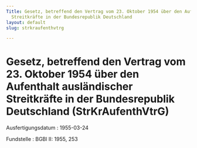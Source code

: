 ```yaml
---
Title: Gesetz, betreffend den Vertrag vom 23. Oktober 1954 über den Aufenthalt ausländischer
  Streitkräfte in der Bundesrepublik Deutschland
layout: default
slug: strkraufenthvtrg

---
```


# Gesetz, betreffend den Vertrag vom 23. Oktober 1954 über den Aufenthalt ausländischer Streitkräfte in der Bundesrepublik Deutschland (StrKrAufenthVtrG)

Ausfertigungsdatum
:   1955-03-24

Fundstelle
:   BGBl II: 1955, 253


